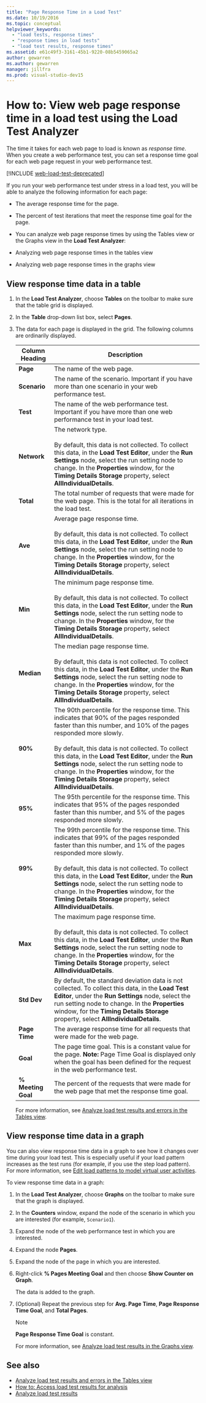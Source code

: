 ```yaml
---
title: "Page Response Time in a Load Test"
ms.date: 10/19/2016
ms.topic: conceptual
helpviewer_keywords:
  - "load tests, response times"
  - "response times in load tests"
  - "load test results, response times"
ms.assetid: e61c49f3-3161-45b1-9220-08b5459065a2
author: gewarren
ms.author: gewarren
manager: jillfra
ms.prod: visual-studio-dev15
---
```

# How to: View web page response time in a load test using the Load Test Analyzer

The time it takes for each web page to load is known as *response time*. When you create a web performance test, you can set a response time goal for each web page request in your web performance test.

[!INCLUDE [web-load-test-deprecated](includes/web-load-test-deprecated.md)]

If you run your web performance test under stress in a load test, you will be able to analyze the following information for each page:

-   The average response time for the page.

-   The percent of test iterations that meet the response time goal for the page.

-   You can analyze web page response times by using the Tables view or the Graphs view in the **Load Test Analyzer**:

-   Analyzing web page response times in the tables view

-   Analyzing web page response times in the graphs view

## View response time data in a table

1. In the **Load Test Analyzer**, choose **Tables** on the toolbar to make sure that the table grid is displayed.

2. In the **Table** drop-down list box, select **Pages**.

3. The data for each page is displayed in the grid. The following columns are ordinarily displayed.

   |Column Heading|Description|
   |-|-|
   |**Page**|The name of the web page.|
   |**Scenario**|The name of the scenario. Important if you have more than one scenario in your web performance test.|
   |**Test**|The name of the web performance test. Important if you have more than one web performance test in your load test.|
   |**Network**|The network type.<br /><br /> By default, this data is not collected. To collect this data, in the **Load Test Editor**, under the **Run Settings** node, select the run setting node to change. In the **Properties** window, for the **Timing Details Storage** property, select **AllIndividualDetails**.|
   |**Total**|The total number of requests that were made for the web page. This is the total for all iterations in the load test.|
   |**Ave**|Average page response time.<br /><br /> By default, this data is not collected. To collect this data, in the **Load Test Editor**, under the **Run Settings** node, select the run setting node to change. In the **Properties** window, for the **Timing Details Storage** property, select **AllIndividualDetails**.|
   |**Min**|The minimum page response time.<br /><br /> By default, this data is not collected. To collect this data, in the **Load Test Editor**, under the **Run Settings** node, select the run setting node to change. In the **Properties** window, for the **Timing Details Storage** property, select **AllIndividualDetails**.|
   |**Median**|The median page response time.<br /><br /> By default, this data is not collected. To collect this data, in the **Load Test Editor**, under the **Run Settings** node, select the run setting node to change. In the **Properties** window, for the **Timing Details Storage** property, select **AllIndividualDetails**.|
   |**90%**|The 90th percentile for the response time. This indicates that 90% of the pages responded faster than this number, and 10% of the pages responded more slowly.<br /><br /> By default, this data is not collected. To collect this data, in the **Load Test Editor**, under the **Run Settings** node, select the run setting node to change. In the **Properties** window, for the **Timing Details Storage** property, select **AllIndividualDetails**.|
   |**95%**|The 95th percentile for the response time. This indicates that 95% of the pages responded faster than this number, and 5% of the pages responded more slowly.|
   |**99%**|The 99th percentile for the response time. This indicates that 99% of the pages responded faster than this number, and 1% of the pages responded more slowly.<br /><br /> By default, this data is not collected. To collect this data, in the **Load Test Editor**, under the **Run Settings** node, select the run setting node to change. In the **Properties** window, for the **Timing Details Storage** property, select **AllIndividualDetails**.|
   |**Max**|The maximum page response time.<br /><br /> By default, this data is not collected. To collect this data, in the **Load Test Editor**, under the **Run Settings** node, select the run setting node to change. In the **Properties** window, for the **Timing Details Storage** property, select **AllIndividualDetails**.|
   |**Std Dev**|By default, the standard deviation data is not collected. To collect this data, in the **Load Test Editor**, under the **Run Settings** node, select the run setting node to change. In the **Properties** window, for the **Timing Details Storage** property, select **AllIndividualDetails**.|
   |**Page Time**|The average response time for all requests that were made for the web page.|
   |**Goal**|The page time goal. This is a constant value for the page. **Note:**  Page Time Goal is displayed only when the goal has been defined for the request in the web performance test.|
   |**% Meeting Goal**|The percent of the requests that were made for the web page that met the response time goal.|

   For more information, see [Analyze load test results and errors in the Tables view](../test/analyze-load-test-results-and-errors-in-the-tables-view.md).

## View response time data in a graph

You can also view response time data in a graph to see how it changes over time during your load test. This is especially useful if your load pattern increases as the test runs (for example, if you use the step load pattern). For more information, see [Edit load patterns to model virtual user activities](../test/edit-load-patterns-to-model-virtual-user-activities.md).

To view response time data in a graph:

1. In the **Load Test Analyzer**, choose **Graphs** on the toolbar to make sure that the graph is displayed.

2. In the **Counters** window, expand the node of the scenario in which you are interested (for example, `Scenario1`).

3. Expand the node of the web performance test in which you are interested.

4. Expand the node **Pages**.

5. Expand the node of the page in which you are interested.

6. Right-click **% Pages Meeting Goal** and then choose **Show Counter on Graph**.

    The data is added to the graph.

7. (Optional) Repeat the previous step for **Avg. Page Time**, **Page Response Time Goal**, and **Total Pages**.

   > [!NOTE]
   > **Page Response Time Goal** is constant.

   For more information, see [Analyze load test results in the Graphs view](../test/analyze-load-test-results-in-the-graphs-view.md).

## See also

- [Analyze load test results and errors in the Tables view](../test/analyze-load-test-results-and-errors-in-the-tables-view.md)
- [How to: Access load test results for analysis](../test/how-to-access-load-test-results-for-analysis.md)
- [Analyze load test results](../test/analyze-load-test-results-using-the-load-test-analyzer.md)